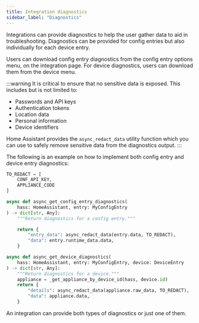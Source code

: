 ```yaml
---
title: Integration diagnostics
sidebar_label: "Diagnostics"
---
```


Integrations can provide diagnostics to help the user gather data to aid in troubleshooting. Diagnostics can be provided for config entries but also individually for each device entry.

Users can download config entry diagnostics from the config entry options menu, on the integration page. For device diagnostics, users can download them from the device menu.

:::warning
It is critical to ensure that no sensitive data is exposed. This includes but is not limited to:
- Passwords and API keys
- Authentication tokens
- Location data
- Personal information
- Device identifiers

Home Assistant provides the `async_redact_data` utility function which you can use to safely remove sensitive data from the diagnostics output.
:::

The following is an example on how to implement both config entry and device entry diagnostics:

```python
TO_REDACT = [
    CONF_API_KEY,
    APPLIANCE_CODE
]

async def async_get_config_entry_diagnostics(
    hass: HomeAssistant, entry: MyConfigEntry
) -> dict[str, Any]:
    """Return diagnostics for a config entry."""

    return {
        "entry_data": async_redact_data(entry.data, TO_REDACT),
        "data": entry.runtime_data.data,
    }

async def async_get_device_diagnostics(
    hass: HomeAssistant, entry: MyConfigEntry, device: DeviceEntry
) -> dict[str, Any]:
    """Return diagnostics for a device."""
    appliance = _get_appliance_by_device_id(hass, device.id)
    return {
        "details": async_redact_data(appliance.raw_data, TO_REDACT),
        "data": appliance.data,
    }
```

An integration can provide both types of diagnostics or just one of them.
